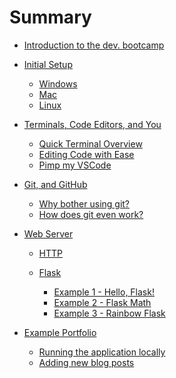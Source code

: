 # Summary

-   [Introduction to the dev. bootcamp](intro.md)

-   [Initial Setup](setup/overview.md)

    -   [Windows](setup/windows.md)
    -   [Mac](setup/mac.md)
    -   [Linux](setup/linux.md)

-   [Terminals, Code Editors, and You]()

    -   [Quick Terminal Overview]()
    -   [Editing Code with Ease]()
    -   [Pimp my VSCode]()

-   [Git, and GitHub]()

    -   [Why bother using git?]()
    -   [How does git even work?]()

-   [Web Server]()

    -   [HTTP]()
    -   [Flask]()

        -   [Example 1 - Hello, Flask!]()
        -   [Example 2 - Flask Math]()
        -   [Example 3 - Rainbow Flask]()

-   [Example Portfolio](example-portfolio/overview.md)

    -   [Running the application locally](example-portfolio/running-locally.md)
    -   [Adding new blog posts](example-portfolio/adding-new-blog-posts.md)
